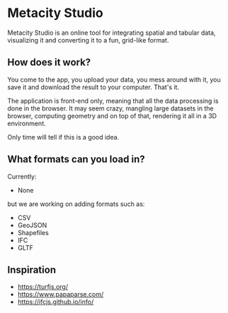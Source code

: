 # Metacity Studio

Metacity Studio is an online tool for integrating spatial and tabular data, visualizing it and converting it to a fun, grid-like format.

## How does it work?

You come to the app, you upload your data, you mess around with it, you save it and download the result to your computer. That's it.

The application is front-end only, meaning that all the data processing is done in the browser. It may seem crazy, mangling large datasets in the browser, computing geometry and on top of that, rendering it all in a 3D environment.

Only time will tell if this is a good idea.

## What formats can you load in?

Currently:

-   None

but we are working on adding formats such as:

-   CSV
-   GeoJSON
-   Shapefiles
-   IFC
-   GLTF

## Inspiration

-   https://turfjs.org/
-   https://www.papaparse.com/
-   https://ifcjs.github.io/info/

